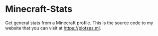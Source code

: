 # Minecraft-Stats
 Get general stats from a Minecraft profile.
 This is the source code to my website that you can visit at https://plotzes.ml.
